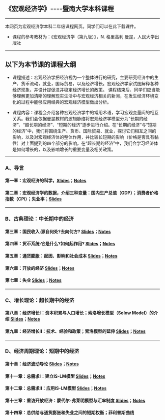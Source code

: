 ## 《宏观经济学》----暨南大学本科课程

---
本网页为宏观经济学本科二年级课程网页。同学们可以在此下载课件。
* 课程的参考教材为：《宏观经济学（第九版）》，N. 格里高利.曼昆，人民大学出版社
---
以下为本节课的课程大纲
---

* 课程描述：宏观经济学把经济视为一个整体进行的研究，主要研究经济中的生产，货币流动，就业，国际贸易，以及经济增长。宏观经济学家试图解释各种经济现象，并设计提促进并稳定经济增长的政策。 课程结束后，同学们应当能够理解更加清晰的理解现实生活中与宏观经济相关的新闻，在发生经济环境变化的过程中能够应用经典的宏观经济模型做出分析。

* 课程内容：课程会介绍各种宏观经济学中的常用术语，学习宏观变量间的相互关系。我们会依据曼昆教材的逻辑脉络将宏观经济学模型分为“长期的经济”、“超长期的经济”、“短期的经济”逐步进行介绍。在“长期的经济”与“短期的经济”中，我们将围绕生产、货币、国际贸易、就业，探讨它们相互之间的影响，以及对宏观经济体的整体作用，并比较长短期的影响（价格是否具有黏性）对上面提到的四个部分的影响。在“超长期的经济”中，我们会学习经济体是如何增长的，以及影响增长的重要变量及相关政策。

---
### A、导言

#### 第一章：宏观经济的科学，[Slides](https://github.com/MingshiKang/MacroUndergrad/blob/main/Slides/1%E3%80%81%E5%AE%8F%E8%A7%82%E7%BB%8F%E6%B5%8E%E5%AD%A6%E4%BB%8B%E7%BB%8D.pdf)；[Notes]()
    
#### 第二章：宏观经济学的数据，介绍三种变量：国内生产总值（GDP）；消费者价格指数（CPI）；失业率；[Slides](https://github.com/MingshiKang/MacroUndergrad/blob/main/Slides/2%E3%80%81%E5%AE%8F%E8%A7%82%E7%BB%8F%E6%B5%8E%E5%AD%A6%E7%9A%84%E6%95%B0%E6%8D%AE.pdf)

---
### B、古典理论：中长期中的经济

#### 第三章：国民收入:源自何处?去向何方? [Slides](https://github.com/MingshiKang/MacroUndergrad/blob/main/Slides/3%E3%80%81%E5%9B%BD%E6%B0%91%E6%94%B6%E5%85%A5.pdf)；[Notes]()

#### 第四章：货币系统:它是什么?如何起作用? [Slides](https://github.com/MingshiKang/MacroUndergrad/blob/main/Slides/4%E3%80%81%E8%B4%A7%E5%B8%81%E7%B3%BB%E7%BB%9F.pdf)；[Notes]()

#### 第五章：通货膨胀：起因、影晌和社会成本 [Slides](https://github.com/MingshiKang/MacroUndergrad/blob/main/Slides/5%E3%80%81%E9%80%9A%E8%B4%A7%E8%86%A8%E8%83%80.pdf)；[Notes]()

#### 第六章：开放的经济 [Slides](https://github.com/MingshiKang/MacroUndergrad/blob/main/Slides/6%E3%80%81%E5%BC%80%E6%94%BE%E7%9A%84%E7%BB%8F%E6%B5%8E.pdf)；[Notes]()

#### 第七章：失业 [Slides](https://github.com/MingshiKang/MacroUndergrad/blob/main/Slides/7%E3%80%81%E5%A4%B1%E4%B8%9A%2B%E5%8F%A4%E5%85%B8%E7%BB%8F%E6%B5%8E%E5%B0%8F%E7%BB%93.pdf)；[Notes]()

---

### C、增长理论：超长期中的经济

#### 第八章：经济增长I：资本积累与人口增长；索洛增长模型（Solow Model）的介绍 [Slides](https://github.com/MingshiKang/MacroUndergrad/blob/main/Slides/8%E3%80%81%E7%BB%8F%E6%B5%8E%E5%A2%9E%E9%95%BFI.pdf)；[Notes]()

#### 第九章：经济增长II：技术、经验和政策；索洛模型的延伸 [Slides](https://github.com/MingshiKang/MacroUndergrad/blob/main/Slides/9%E3%80%81%E7%BB%8F%E6%B5%8E%E5%A2%9E%E9%95%BFII.pdf)；[Notes]()

---

### D、经济周期理论：短期中的经济

#### 第十章：经济波动导论 [Slides](https://github.com/MingshiKang/MacroUndergrad/blob/main/Slides/1%E3%80%81%E5%AE%8F%E8%A7%82%E7%BB%8F%E6%B5%8E%E5%AD%A6%E4%BB%8B%E7%BB%8D.pdf)；[Notes]()

#### 第十一章：总需求I：建立IS-LM模型 [Slides](https://github.com/MingshiKang/MacroUndergrad/blob/main/Slides/1%E3%80%81%E5%AE%8F%E8%A7%82%E7%BB%8F%E6%B5%8E%E5%AD%A6%E4%BB%8B%E7%BB%8D.pdf)；[Notes]()

#### 第十二章：总需求II：应用IS-LM模型 [Slides](https://github.com/MingshiKang/MacroUndergrad/blob/main/Slides/1%E3%80%81%E5%AE%8F%E8%A7%82%E7%BB%8F%E6%B5%8E%E5%AD%A6%E4%BB%8B%E7%BB%8D.pdf)；[Notes]()

#### 第十三章：重访开放经济：蒙代尔-弗莱明模型与汇率制度 [Slides](https://github.com/MingshiKang/MacroUndergrad/blob/main/Slides/1%E3%80%81%E5%AE%8F%E8%A7%82%E7%BB%8F%E6%B5%8E%E5%AD%A6%E4%BB%8B%E7%BB%8D.pdf)；[Notes]()

#### 第十四章：总供给与通货膨胀和失业之间的短期权衡；菲利普斯曲线


